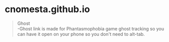 # cnomesta.github.io

>Ghost  
 -Ghost link is made for Phantasmophobia game ghost tracking so you can have it
  open on your phone so you don't need to alt-tab.
